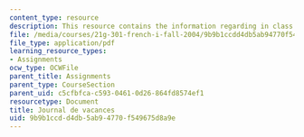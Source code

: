 ```yaml
---
content_type: resource
description: This resource contains the information regarding in class activities.
file: /media/courses/21g-301-french-i-fall-2004/9b9b1ccdd4db5ab94770f549675d8a9e_MIT21G_301F04_vacances.pdf
file_type: application/pdf
learning_resource_types:
- Assignments
ocw_type: OCWFile
parent_title: Assignments
parent_type: CourseSection
parent_uid: c5cfbfca-c593-0461-0d26-864fd8574ef1
resourcetype: Document
title: Journal de vacances
uid: 9b9b1ccd-d4db-5ab9-4770-f549675d8a9e
---
```

